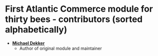 First Atlantic Commerce module for thirty bees - contributors (sorted alphabetically)
============================================

* **[Michael Dekker](https://github.com/firstred)**
    * Author of original module and maintainer
